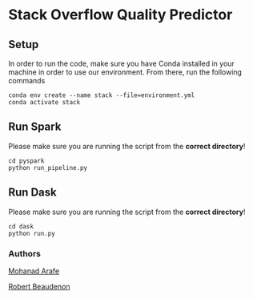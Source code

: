 # Stack Overflow Quality Predictor

## Setup
In order to run the code, make sure you have Conda installed in your machine in order to use our environment. From there, run the following commands

```
conda env create --name stack --file=environment.yml
conda activate stack
```

## Run Spark
Please make sure you are running the script from the **correct directory**!
```
cd pyspark
python run_pipeline.py
```

## Run Dask
Please make sure you are running the script from the **correct directory**!
```
cd dask
python run.py
```

### Authors
[Mohanad Arafe](https://github.com/mohanadarafe)

[Robert Beaudenon](https://github.com/RobertBeaudenon)
